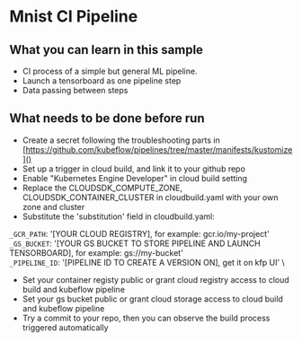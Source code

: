 # Mnist CI Pipeline

## What you can learn in this sample
* CI process of a simple but general ML pipeline.
* Launch a tensorboard as one pipeline step
* Data passing between steps


## What needs to be done before run
* Create a secret following the troubleshooting parts in [https://github.com/kubeflow/pipelines/tree/master/manifests/kustomize]()
* Set up a trigger in cloud build, and link it to your github repo
* Enable "Kubernetes Engine Developer" in cloud build setting
* Replace the CLOUDSDK_COMPUTE_ZONE, CLOUDSDK_CONTAINER_CLUSTER in cloudbuild.yaml with your own zone and cluster
* Substitute the 'substitution' field in cloudbuild.yaml:

`_GCR_PATH`: '[YOUR CLOUD REGISTRY], for example: gcr.io/my-project' \
`_GS_BUCKET`: '[YOUR GS BUCKET TO STORE PIPELINE AND LAUNCH TENSORBOARD], for example: gs://my-bucket'\
`_PIPELINE_ID`: '[PIPELINE ID TO CREATE A VERSION ON], get it on kfp UI' \

* Set your container registy public or grant cloud registry access to cloud build and kubeflow pipeline
* Set your gs bucket public or grant cloud storage access to cloud build and kubeflow pipeline
* Try a commit to your repo, then you can observe the build process triggered automatically 



